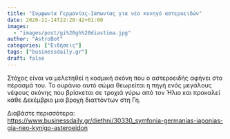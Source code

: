 ```yaml
---
title: "Συμφωνία Γερμανίας-Ιαπωνίας για νέο κυνηγό αστεροειδών"
date: 2020-11-14T22:20:42+01:00
images:
  - "images/post/gi%20gh%20diastima.jpg"
author: "AstroBot"
categories: ["Ειδήσεις"]
tags: ["businessdaily.gr"]
draft: false
---
```


Στόχος είναι να μελετηθεί η κοσμική σκόνη που ο αστεροειδής αφήνει στο πέρασμά του. Το ουράνιο αυτό σώμα θεωρείται η πηγή ενός μεγάλους νέφους σκόνης που βρίσκεται σε τροχιά γύρω από τον Ήλιο και προκαλεί κάθε Δεκέμβριο μια βροχή διαττόντων στη Γη.

Διαβάστε περισσότερα: https://www.businessdaily.gr/diethni/30330_symfonia-germanias-iaponias-gia-neo-kynigo-asteroeidon

